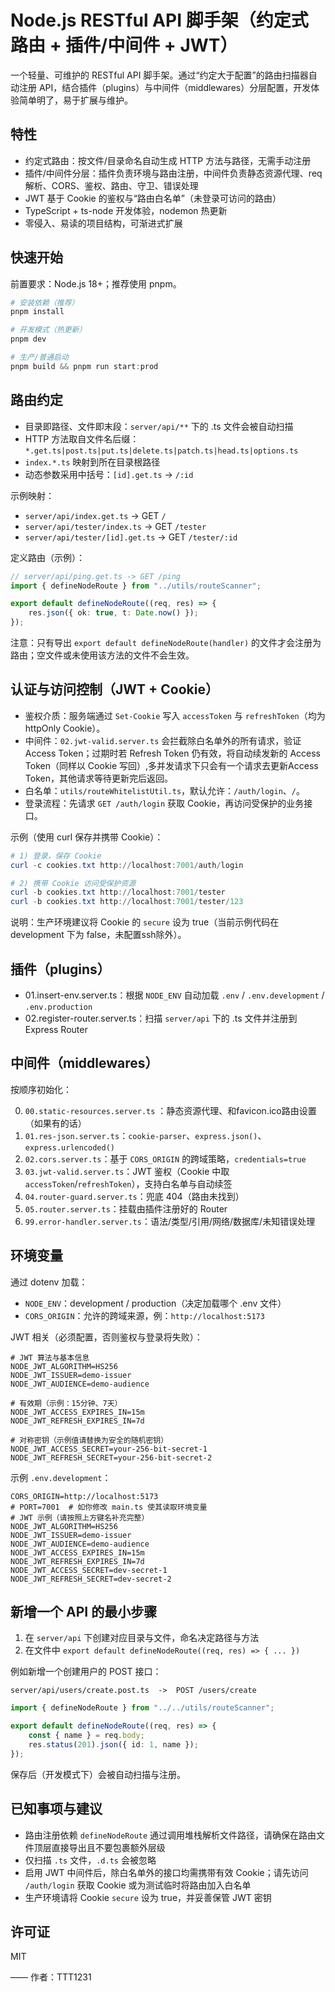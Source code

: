 # Node.js RESTful API 脚手架（约定式路由 + 插件/中间件 + JWT）

一个轻量、可维护的 RESTful API 脚手架。通过“约定大于配置”的路由扫描器自动注册 API，结合插件（plugins）与中间件（middlewares）分层配置，开发体验简单明了，易于扩展与维护。

## 特性

- 约定式路由：按文件/目录命名自动生成 HTTP 方法与路径，无需手动注册
- 插件/中间件分层：插件负责环境与路由注册，中间件负责静态资源代理、req解析、CORS、鉴权、路由、守卫、错误处理
- JWT 基于 Cookie 的鉴权与“路由白名单”（未登录可访问的路由）
- TypeScript + ts-node 开发体验，nodemon 热更新
- 零侵入、易读的项目结构，可渐进式扩展

## 快速开始

前置要求：Node.js 18+；推荐使用 pnpm。

```powershell
# 安装依赖（推荐）
pnpm install

# 开发模式（热更新）
pnpm dev

# 生产/普通启动
pnpm build && pnpm run start:prod
```

## 路由约定

- 目录即路径、文件即末段：`server/api/**` 下的 .ts 文件会被自动扫描
- HTTP 方法取自文件名后缀：`*.get.ts|post.ts|put.ts|delete.ts|patch.ts|head.ts|options.ts`
- `index.*.ts` 映射到所在目录根路径
- 动态参数采用中括号：`[id].get.ts` -> `/:id`

示例映射：

- `server/api/index.get.ts` -> GET `/`
- `server/api/tester/index.ts` -> GET `/tester`
- `server/api/tester/[id].get.ts` -> GET `/tester/:id`

定义路由（示例）：

```ts
// server/api/ping.get.ts -> GET /ping
import { defineNodeRoute } from "../utils/routeScanner";

export default defineNodeRoute((req, res) => {
	res.json({ ok: true, t: Date.now() });
});
```

注意：只有导出 `export default defineNodeRoute(handler)` 的文件才会注册为路由；空文件或未使用该方法的文件不会生效。

## 认证与访问控制（JWT + Cookie）

- 鉴权介质：服务端通过 `Set-Cookie` 写入 `accessToken` 与 `refreshToken`（均为 httpOnly Cookie）。
- 中间件：`02.jwt-valid.server.ts` 会拦截除白名单外的所有请求，验证 Access Token；过期时若 Refresh Token 仍有效，将自动续发新的 Access Token（同样以 Cookie 写回）,多并发请求下只会有一个请求去更新Access Token，其他请求等待更新完后返回。
- 白名单：`utils/routeWhitelistUtil.ts`，默认允许：`/auth/login`、`/`。
- 登录流程：先请求 `GET /auth/login` 获取 Cookie，再访问受保护的业务接口。

示例（使用 curl 保存并携带 Cookie）：

```powershell
# 1) 登录，保存 Cookie
curl -c cookies.txt http://localhost:7001/auth/login

# 2) 携带 Cookie 访问受保护资源
curl -b cookies.txt http://localhost:7001/tester
curl -b cookies.txt http://localhost:7001/tester/123
```

说明：生产环境建议将 Cookie 的 `secure` 设为 true（当前示例代码在 development 下为 false，未配置ssh除外）。


## 插件（plugins）

- 01.insert-env.server.ts：根据 `NODE_ENV` 自动加载 `.env` / `.env.development` / `.env.production`
- 02.register-router.server.ts：扫描 `server/api` 下的 .ts 文件并注册到 Express Router

## 中间件（middlewares）

按顺序初始化：

0) `00.static-resources.server.ts` ：静态资源代理、和favicon.ico路由设置（如果有的话）
1) `01.res-json.server.ts`：`cookie-parser`、`express.json()`、`express.urlencoded()`
2) `02.cors.server.ts`：基于 `CORS_ORIGIN` 的跨域策略，`credentials=true`
3) `03.jwt-valid.server.ts`：JWT 鉴权（Cookie 中取 `accessToken`/`refreshToken`），支持白名单与自动续签
4) `04.router-guard.server.ts`：兜底 404（路由未找到）
5) `05.router.server.ts`：挂载由插件注册好的 Router
6) `99.error-handler.server.ts`：语法/类型/引用/网络/数据库/未知错误处理

## 环境变量

通过 dotenv 加载：

- `NODE_ENV`：development / production（决定加载哪个 .env 文件）
- `CORS_ORIGIN`：允许的跨域来源，例：`http://localhost:5173`
  
JWT 相关（必须配置，否则鉴权与登录将失败）：

```
# JWT 算法与基本信息
NODE_JWT_ALGORITHM=HS256
NODE_JWT_ISSUER=demo-issuer
NODE_JWT_AUDIENCE=demo-audience

# 有效期（示例：15分钟、7天）
NODE_JWT_ACCESS_EXPIRES_IN=15m
NODE_JWT_REFRESH_EXPIRES_IN=7d

# 对称密钥（示例值请替换为安全的随机密钥）
NODE_JWT_ACCESS_SECRET=your-256-bit-secret-1
NODE_JWT_REFRESH_SECRET=your-256-bit-secret-2
```

示例 `.env.development`：

```
CORS_ORIGIN=http://localhost:5173
# PORT=7001  # 如你修改 main.ts 使其读取环境变量
# JWT 示例（请按照上方键名补充完整）
NODE_JWT_ALGORITHM=HS256
NODE_JWT_ISSUER=demo-issuer
NODE_JWT_AUDIENCE=demo-audience
NODE_JWT_ACCESS_EXPIRES_IN=15m
NODE_JWT_REFRESH_EXPIRES_IN=7d
NODE_JWT_ACCESS_SECRET=dev-secret-1
NODE_JWT_REFRESH_SECRET=dev-secret-2
```

## 新增一个 API 的最小步骤

1) 在 `server/api` 下创建对应目录与文件，命名决定路径与方法
2) 在文件中 `export default defineNodeRoute((req, res) => { ... })`

例如新增一个创建用户的 POST 接口：

```
server/api/users/create.post.ts  ->  POST /users/create
```

```ts
import { defineNodeRoute } from "../../utils/routeScanner";

export default defineNodeRoute((req, res) => {
	const { name } = req.body;
	res.status(201).json({ id: 1, name });
});
```

保存后（开发模式下）会被自动扫描与注册。

## 已知事项与建议

- 路由注册依赖 `defineNodeRoute` 通过调用堆栈解析文件路径，请确保在路由文件顶层直接导出且不要包裹额外层级
- 仅扫描 `.ts` 文件，`.d.ts` 会被忽略
- 启用 JWT 中间件后，除白名单外的接口均需携带有效 Cookie；请先访问 `/auth/login` 获取 Cookie 或为测试临时将路由加入白名单
- 生产环境请将 Cookie `secure` 设为 true，并妥善保管 JWT 密钥

## 许可证

MIT

—— 作者：TTT1231

